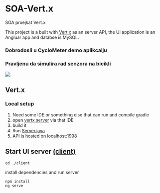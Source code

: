 # SOA-Vert.x

SOA proejkat Vert.x

This project is a built with [Vert.x](https://vertx.io/) as an server API, the UI application is an Angluar app and databse is MySQL.

### Dobrodosli u CycloMeter demo aplikcaiju

### Pravljenu da simulira rad senzora na bicikli

![](homePage.jpg)

## Vert.x

### Local setup

1. Need some IDE or something else that can run and compile gradle
2. open [vertx server](./CycloMeter) via that IDE
3. build it
4. Run [Server.java](./CycloMeter/src/main/java/com/_4infinity/CycloMeter)
5. API is hosted on localhost:1998

## Start UI server [(client)](./client)

```
cd ./client
```

install dependencies and run server

```
npm install
ng serve
```

